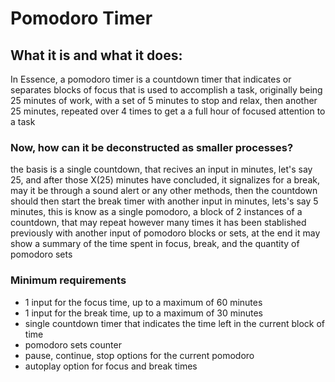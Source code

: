 # Pomodoro Timer

## What it is and what it does:

In Essence, a pomodoro timer is a countdown timer that indicates or separates blocks of focus that is used to accomplish a task, originally being 25 minutes of work, with a set of 5 minutes to stop and relax, then another 25 minutes, repeated over 4 times to get a a full hour of focused attention to a task

### Now, how can it be deconstructed as smaller processes?

the basis is a single countdown, that recives an input in minutes, let's say 25, and after those X(25) minutes have concluded, it signalizes for a break, may it be through a sound alert or any other methods, then the countdown should then start the break timer with another input in minutes, lets's say 5 minutes, this is know as a single pomodoro, a block of 2 instances of a countdown, that may repeat however many times it has been stablished previously with another input of pomodoro blocks or sets, at the end it may show a summary of the time spent in focus, break, and the quantity of pomodoro sets


### Minimum requirements

+ 1 input for the focus time, up to a maximum of 60 minutes
+ 1 input for the break time, up to a maximum of 30 minutes
+ single countdown timer that indicates the time left in the current block of time
+ pomodoro sets counter
+ pause, continue, stop options for the current pomodoro
+ autoplay option for focus and break times